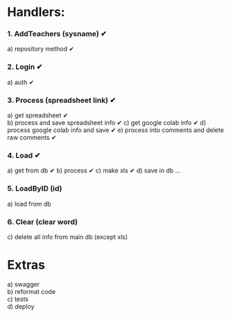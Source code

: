 # Handlers:
### 1. AddTeachers (sysname) ✔
a) repository method ✔
### 2. Login ✔
a) auth ✔
### 3. Process (spreadsheet link) ✔
a) get spreadsheet  ✔  
b) process and save spreadsheet info   ✔
c) get google colab info   ✔
d) process google colab info and save   ✔
e) process into comments and delete raw comments ✔
### 4. Load ✔
a) get from db  ✔
b) process  ✔
c) make xls  ✔
d) save in db ...
### 5. LoadByID (id)
a) load from db
### 6. Clear (clear word)
c) delete all info from main db (except xls)
# Extras
a) swagger  
b) reformat code  
c) tests  
d) deploy  